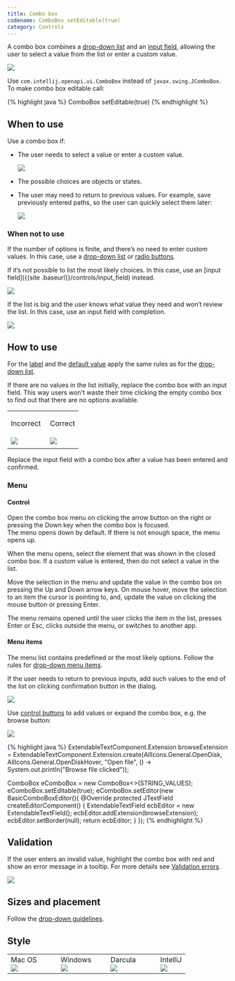 ```yaml
---
title: Combo box
codename: ComboBox setEditable(true)
category: Controls
---
```


A combo box combines a [drop-down list]({{site.baseurl}}/controls/drop-down) and an [input field]({{site.baseurl}}/controls/input_field), allowing the user to select a value from the list or enter a custom value.

![]({{site.baseurl}}/images/combo_box/example.png)

Use `com.intellij.openapi.ui.ComboBox`  instead of `javax.swing.JComboBox`. To make combo box editable call:

<div class="code-block__wrapper">{% highlight java %}
ComboBox setEditable(true)
{% endhighlight %}</div>


## When to use

Use a combo box if:

* The user needs to select a value or enter a custom value.

    ![]({{site.baseurl}}/images/combo_box/font_size.png)

* The possible choices are objects or states.


* The user may need to return to previous values. For example, save previously entered paths, so the user can quickly 
select them later:

    ![]({{site.baseurl}}/images/combo_box/maven.png)
    

### When not to use

If the number of options is finite, and there’s no need to enter custom values. In this case, use a [drop-down list]({{site.baseurl}}/controls/drop_down) or [radio buttons]({{site.baseurl}}/controls/radio_button).

If it’s not possible to list the most likely choices. In this case, use an [input field]({{site
.baseurl}}/controls/input_field) instead.
 
![]({{site.baseurl}}/images/input_field/prefill.png)

If the list is big and the user knows what value they need and won’t review the list. In this case, use an input field with completion.

![]({{site.baseurl}}/images/input_field/completion.png)


## How to use

For the [label]({{site.baseurl}}/controls/drop_down/#label) and the [default value]({{site.baseurl}}/controls/drop_down/#default-value) apply the same rules as for the
 [drop-down list]({{site.baseurl}}/controls/drop_down).

If there are no values in the list initially, replace the combo box with an input field. This way users won't waste their time clicking the empty combo box to find out that there are no options available.

<table>
<col width="55%">
    <tr>
        <td> <p class="label incorrect">Incorrect</p> </td>
        <td> <p class="label correct">Correct</p> </td>
    </tr>
    <tr>
        <td> <img src="{{site.baseurl}}/images/combo_box/empty.png" style="margin-top: 0px; margin-bottom: 5px;"> </td>
        <td> <img src="{{site.baseurl}}/images/combo_box/replace_with_iput_field.png" style="margin-top: 0px; margin-bottom: 5px;"> </td>
    </tr>
</table>
Replace the input field with a combo box after a value has been entered and confirmed.


### Menu

#### Control

Open the combo box menu on clicking the arrow button on the right or pressing the Down key when the combo box is 
focused.  
The menu opens down by default. If there is not enough space, the menu opens up.

When the menu opens, select the element that was shown in the closed combo box. If a custom value is entered, then 
do not select a value in the list.

Move the selection in the menu and update the value in the combo box on pressing the Up and Down arrow keys. On 
mouse hover, move the selection to an item the cursor is pointing to, and, update the value on clicking the mouse button or pressing Enter.
  
The menu remains opened until the user clicks the item in the list, presses Enter or Esc, clicks outside the menu, 
or switches to another app.


#### Menu items

The menu list contains predefined or the most likely options. Follow the rules for [drop-down menu items]({{site.baseurl}}/controls/drop_down/#menu-items).

If the user needs to return to previous inputs, add such values to the end of the list on clicking confirmation button in the dialog.

![]({{site.baseurl}}/images/combo_box/maven.png)

Use [control buttons]({{site.baseurl}}/controls/button/#control-button) to add values or expand the combo box, e.g. the browse button:

![]({{site.baseurl}}/images/combo_box/control_button.png)

<div class="code-block__wrapper">{% highlight java %}
ExtendableTextComponent.Extension browseExtension =
  ExtendableTextComponent.Extension.create(AllIcons.General.OpenDisk, AllIcons.General.OpenDiskHover,
                                         "Open file", () -> System.out.println("Browse file clicked"));

ComboBox<String> eComboBox = new ComboBox<>(STRING_VALUES);
eComboBox.setEditable(true);
eComboBox.setEditor(new BasicComboBoxEditor(){
  @Override
  protected JTextField createEditorComponent() {
    ExtendableTextField ecbEditor = new ExtendableTextField();
    ecbEditor.addExtension(browseExtension);
    ecbEditor.setBorder(null);
    return ecbEditor;
  }
});
{% endhighlight %}</div>

## Validation

If the user enters an invalid value, highlight the combo box with red and show an error message in a tooltip. For 
more details see [Validation errors]({{site.baseurl}}/principles/validation_errors).

![]({{site.baseurl}}/images/combo_box/validation.png)


## Sizes and placement

Follow the [drop-down guidelines]({{site.baseurl}}/controls/drop_down/#sizes-and-placement).

## Style

<table>
<col width="28%">
<col width="28%">
<col width="28%">
    <tr>
        <td style="margin-left: 20px"> Mac OS </td>
        <td> Windows </td>
        <td> Darcula </td>
        <td> IntelliJ </td>
    </tr>
    <tr>
        <td> <img src="{{site.baseurl}}/images/combo_box/mac.png" style="margin: -5px 0 0 0"></td>
        <td> <img src="{{site.baseurl}}/images/combo_box/win.png" style="margin: -5px 0 0 0"></td>
        <td> <img src="{{site.baseurl}}/images/combo_box/darcula.png" style="margin: -5px 0 0 0"></td>
        <td> <img src="{{site.baseurl}}/images/combo_box/intellij.png" style="margin: -5px 0 0 0"></td>
    </tr>
</table>